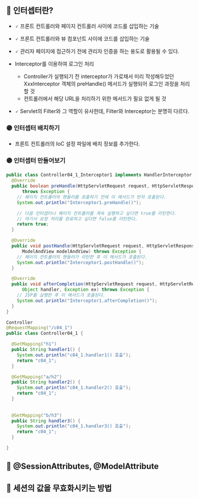 ## 📌 인터셉터란?
- 🗸 프론트 컨트롤러와 페이지 컨트롤러 사이에 코드를 삽입하는 기술
- 🗸 프론트 컨트롤러와 뷰 컴포넌트 사이에 코드를 삽입하는 기술


- 🗸 관리자 페이지에 접근하기 전에 관리자 인증을 하는 용도로 활용될 수 있다.
-  Interceptor를 이용하여 로그인 처리
    - Controller가 실행되기 전 interceptor가 가로채서 미리 작성해두었던 XxxInterceptor 객체의 preHandle() 메서드가 실행되어 로그인 과정을 처리할 것
    - 컨트롤러에서 해당 URL을 처리하기 위한 메서드가 필요 없게 될 것
- 🗸 Servlet의 Filter와 그 역할이 유사한데, Filter와 Interceptor는 분명히 다르다.

### 🟣 인터셉터 배치하기
- 프론트 컨트롤러의 IoC 설정 파일에 배치 정보를 추가한다.

### 🟣 인터셉터 만들어보기

```java
public class Controller04_1_Interceptor1 implements HandlerInterceptor {
  @Override
  public boolean preHandle(HttpServletRequest request, HttpServletResponse response, Object handler)
      throws Exception {
    // 페이지 컨트롤러의 핸들러를 호출하기 전에 이 메서드가 먼저 호출된다.
    System.out.println("Interceptor1.preHandle()");

    // 다음 인터셉터나 페이지 컨트롤러를 계속 실행하고 싶다면 true를 리턴한다.
    // 여기서 요청 처리를 완료하고 싶다면 false를 리턴한다.
    return true;
  }

  @Override
  public void postHandle(HttpServletRequest request, HttpServletResponse response, Object handler,
      ModelAndView modelAndView) throws Exception {
    // 페이지 컨트롤러의 핸들러가 리턴한 후 이 메서드가 호출된다.
    System.out.println("Interceptor1.postHandle()");
  }

  @Override
  public void afterCompletion(HttpServletRequest request, HttpServletResponse response,
      Object handler, Exception ex) throws Exception {
    // JSP를 실행한 후 이 메서드가 호출된다.
    System.out.println("Interceptor1.afterCompletion()");
  }
}
```

```java
Controller 
@RequestMapping("/c04_1")
public class Controller04_1 {

  @GetMapping("h1")
  public String handler1() {
    System.out.println("c04_1.handler1() 호출");
    return "c04_1";
  }

  @GetMapping("a/h2")
  public String handler2() {
    System.out.println("c04_1.handler2() 호출");
    return "c04_1";
  }
  
 
  @GetMapping("b/h3")
  public String handler3() {
    System.out.println("c04_1.handler3() 호출");
    return "c04_1";
  }

}
```







## 📌 @SessionAttributes, @ModelAttribute
## 📌 세션의 값을 무효화시키는 방법

